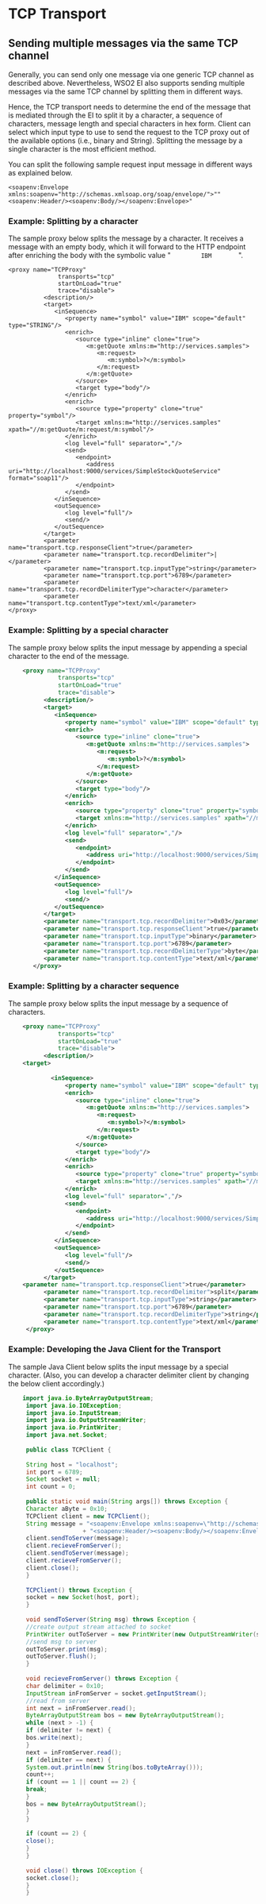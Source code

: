 # TCP Transport

## Sending multiple messages via the same TCP channel

Generally, you can send only one message via one generic TCP channel as
described above. Nevertheless, WSO2 EI also supports sending multiple
messages via the same TCP channel by splitting them in different ways.

Hence, the TCP transport needs to determine the end of the message that
is mediated through the EI to split it by a character, a sequence of
characters, message length and special characters in hex form. Client
can select which input type to use to send the request to the TCP proxy
out of the available options (i.e., binary and String). Splitting the
message by a single character is the most efficient method.

You can split the following sample request input message in different ways as explained below.

```
<soapenv:Envelope xmlns:soapenv="http://schemas.xmlsoap.org/soap/envelope/">""<soapenv:Header/><soapenv:Body/></soapenv:Envelope>"
```

### Example: Splitting by a character

The sample proxy below splits the message by a character. It receives a message with an empty body, which it will forward to the HTTP endpoint after enriching the body with the symbolic value " `         IBM        ` ".

```
<proxy name="TCPProxy" 
              transports="tcp" 
              startOnLoad="true" 
              trace="disable"> 
          <description/> 
          <target> 
             <inSequence> 
                <property name="symbol" value="IBM" scope="default" type="STRING"/> 
                <enrich> 
                   <source type="inline" clone="true"> 
                      <m:getQuote xmlns:m="http://services.samples"> 
                         <m:request> 
                            <m:symbol>?</m:symbol> 
                         </m:request> 
                      </m:getQuote> 
                   </source> 
                   <target type="body"/> 
                </enrich> 
                <enrich> 
                   <source type="property" clone="true" property="symbol"/> 
                   <target xmlns:m="http://services.samples" xpath="//m:getQuote/m:request/m:symbol"/> 
                </enrich> 
                <log level="full" separator=","/> 
                <send> 
                   <endpoint> 
                      <address uri="http://localhost:9000/services/SimpleStockQuoteService" format="soap11"/> 
                   </endpoint> 
                </send> 
             </inSequence> 
             <outSequence> 
                <log level="full"/> 
                <send/> 
             </outSequence> 
          </target> 
          <parameter name="transport.tcp.responseClient">true</parameter> 
          <parameter name="transport.tcp.recordDelimiter">|</parameter> 
          <parameter name="transport.tcp.inputType">string</parameter> 
          <parameter name="transport.tcp.port">6789</parameter> 
          <parameter name="transport.tcp.recordDelimiterType">character</parameter> 
          <parameter name="transport.tcp.contentType">text/xml</parameter> 
</proxy>
```

### Example: Splitting by a special character

The sample proxy below splits the input message by appending a special
character to the end of the message.

``` xml
    <proxy name="TCPProxy" 
              transports="tcp" 
              startOnLoad="true" 
              trace="disable"> 
          <description/> 
          <target> 
             <inSequence> 
                <property name="symbol" value="IBM" scope="default" type="STRING"/> 
                <enrich> 
                   <source type="inline" clone="true"> 
                      <m:getQuote xmlns:m="http://services.samples"> 
                         <m:request> 
                            <m:symbol>?</m:symbol> 
                         </m:request> 
                      </m:getQuote> 
                   </source> 
                   <target type="body"/> 
                </enrich> 
                <enrich> 
                   <source type="property" clone="true" property="symbol"/> 
                   <target xmlns:m="http://services.samples" xpath="//m:getQuote/m:request/m:symbol"/> 
                </enrich> 
                <log level="full" separator=","/> 
                <send> 
                   <endpoint> 
                      <address uri="http://localhost:9000/services/SimpleStockQuoteService" format="soap11"/> 
                   </endpoint> 
                </send> 
             </inSequence> 
             <outSequence> 
                <log level="full"/> 
                <send/> 
             </outSequence> 
          </target> 
          <parameter name="transport.tcp.recordDelimiter">0x03</parameter> 
          <parameter name="transport.tcp.responseClient">true</parameter> 
          <parameter name="transport.tcp.inputType">binary</parameter> 
          <parameter name="transport.tcp.port">6789</parameter> 
          <parameter name="transport.tcp.recordDelimiterType">byte</parameter> 
          <parameter name="transport.tcp.contentType">text/xml</parameter> 
       </proxy>
```

### Example: Splitting by a character sequence

The sample proxy below splits the input message by a sequence of
characters.

``` xml
    <proxy name="TCPProxy" 
              transports="tcp" 
              startOnLoad="true" 
              trace="disable"> 
          <description/>
    <target> 
    
            <inSequence> 
                <property name="symbol" value="IBM" scope="default" type="STRING"/> 
                <enrich> 
                   <source type="inline" clone="true"> 
                      <m:getQuote xmlns:m="http://services.samples"> 
                         <m:request> 
                            <m:symbol>?</m:symbol> 
                         </m:request> 
                      </m:getQuote> 
                   </source> 
                   <target type="body"/> 
                </enrich> 
                <enrich> 
                   <source type="property" clone="true" property="symbol"/> 
                   <target xmlns:m="http://services.samples" xpath="//m:getQuote/m:request/m:symbol"/> 
                </enrich> 
                <log level="full" separator=","/> 
                <send> 
                   <endpoint> 
                      <address uri="http://localhost:9000/services/SimpleStockQuoteService" format="soap11"/> 
                   </endpoint> 
                </send> 
             </inSequence> 
             <outSequence> 
                <log level="full"/> 
                <send/> 
             </outSequence> 
          </target>
    <parameter name="transport.tcp.responseClient">true</parameter> 
          <parameter name="transport.tcp.recordDelimiter">split</parameter>
          <parameter name="transport.tcp.inputType">string</parameter> 
          <parameter name="transport.tcp.port">6789</parameter> 
          <parameter name="transport.tcp.recordDelimiterType">string</parameter> 
          <parameter name="transport.tcp.contentType">text/xml</parameter> 
     </proxy>
```

### Example: Developing the Java Client for the Transport

The sample Java Client below splits the input message by a special
character. (Also, you can develop a character delimiter client by
changing the below client accordingly.)

``` java
    import java.io.ByteArrayOutputStream;
     import java.io.IOException;
     import java.io.InputStream;
     import java.io.OutputStreamWriter;
     import java.io.PrintWriter;
     import java.net.Socket;
     
     public class TCPClient {
     
     String host = "localhost";
     int port = 6789;
     Socket socket = null;
     int count = 0;
     
     public static void main(String args[]) throws Exception {
     Character aByte = 0x10;
     TCPClient client = new TCPClient();
     String message = "<soapenv:Envelope xmlns:soapenv=\"http://schemas.xmlsoap.org/soap/envelope/\">"
                     + "<soapenv:Header/><soapenv:Body/></soapenv:Envelope>" + aByte;
     client.sendToServer(message);
     client.recieveFromServer();
     client.sendToServer(message);
     client.recieveFromServer();
     client.close();
     }
     
     TCPClient() throws Exception {
     socket = new Socket(host, port);
     }
     
     void sendToServer(String msg) throws Exception {
     //create output stream attached to socket
     PrintWriter outToServer = new PrintWriter(new OutputStreamWriter(socket.getOutputStream()));
     //send msg to server
     outToServer.print(msg);
     outToServer.flush();
     }
     
     void recieveFromServer() throws Exception {
     char delimiter = 0x10;
     InputStream inFromServer = socket.getInputStream();
     //read from server
     int next = inFromServer.read();
     ByteArrayOutputStream bos = new ByteArrayOutputStream();
     while (next > -1) {
     if (delimiter != next) {
     bos.write(next);
     }
     next = inFromServer.read();
     if (delimiter == next) {
     System.out.println(new String(bos.toByteArray()));
     count++;
     if (count == 1 || count == 2) {
     break;
     }
     bos = new ByteArrayOutputStream();
     }
     }
     
     if (count == 2) {
     close();
     }
     }
     
     void close() throws IOException {
     socket.close();
     }
     }
```
